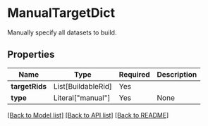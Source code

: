 # ManualTargetDict

Manually specify all datasets to build.

## Properties
| Name | Type | Required | Description |
| ------------ | ------------- | ------------- | ------------- |
**targetRids** | List[BuildableRid] | Yes |  |
**type** | Literal["manual"] | Yes | None |


[[Back to Model list]](../../../../README.md#models-v2-link) [[Back to API list]](../../../../README.md#apis-v2-link) [[Back to README]](../../../../README.md)
